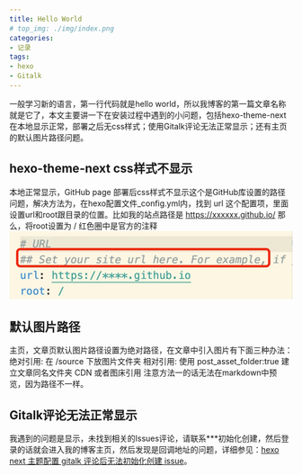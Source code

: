 ```yaml
---
title: Hello World
# top_img: ./img/index.png
categories: 
- 记录
tags:
- hexo
- Gitalk
---
```

一般学习新的语言，第一行代码就是hello world，所以我博客的第一篇文章名称就是它了，本文主要讲一下在安装过程中遇到的小问题，包括hexo-theme-next在本地显示正常，部署之后无css样式；使用Gitalk评论无法正常显示；还有主页的默认图片路径问题。

## hexo-theme-next css样式不显示
本地正常显示，GitHub page 部署后css样式不显示这个是GitHub库设置的路径问题，解决方法为，在hexo配置文件_config.yml内，找到 url 这个配置项，里面设置url和root跟目录的位置。比如我的站点路径是 https://xxxxxx.github.io/ 那么，将root设置为 / 红色圈中是官方的注释
![hexo-theme-next css样式不显示](/img/2021/hexo-theme-next_css样式不显示.png)

## 默认图片路径
主页，文章页默认图片路径设置为绝对路径，在文章中引入图片有下面三种办法：
    绝对引用: 在 /source 下放图片文件夹
    相对引用: 使用 post_asset_folder:true 建立文章同名文件夹
    CDN 或者图床引用
注意方法一的话无法在markdown中预览，因为路径不一样。

## Gitalk评论无法正常显示
我遇到的问题是显示，未找到相关的Issues评论，请联系***初始化创建，然后登录的话就会进入我的博客主页，然后发现是回调地址的问题，详细参见：[hexo next 主题配置 gitalk 评论后无法初始化创建 issue](https://github.com/gitalk/gitalk/issues/115)。
